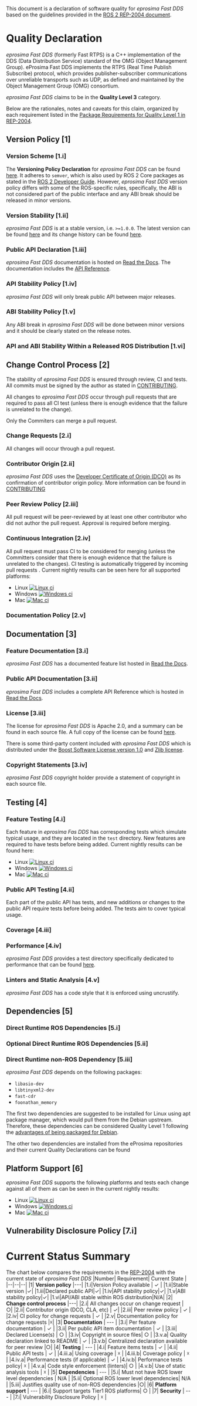 This document is a declaration of software quality for *eprosima Fast DDS* based on the guidelines provided in the [ROS 2 REP-2004 document](https://www.ros.org/reps/rep-2004.html).

Quality Declaration
=============================

*eprosima Fast DDS* (formerly Fast RTPS) is a C++ implementation of the DDS (Data Distribution Service) standard of the OMG (Object Management Group).
eProsima Fast DDS implements the RTPS (Real Time Publish Subscribe) protocol, which provides publisher-subscriber communications over unreliable transports such as UDP,
as defined and maintained by the Object Management Group (OMG) consortium.

*eprosima Fast DDS* claims to be in the **Quality Level 3** category.

Below are the rationales, notes and caveats for this claim, organized by each requirement listed in the [Package Requirements for Quality Level 1 in REP-2004](https://www.ros.org/reps/rep-2004.html#package-requirements).

## Version Policy [1]

### Version Scheme [1.i]

The **Versioning Policy Declaration** for *eprosima Fast DDS* can be found [here](VERSIONING.md).
It adheres to `semver`, which is also used by ROS 2 Core packages as stated in the [ROS 2 Developer Guide](https://index.ros.org/doc/ros2/Contributing/Developer-Guide/#versioning).
However, *eprosima Fast DDS* version policy differs with some of the ROS-specific rules, specifically, the ABI is not considered part of the public interface and any ABI break should be released in minor versions.

### Version Stability [1.ii]

*eprosima Fast DDS* is at a stable version, i.e. `>=1.0.0`.
The latest version can be found [here](https://github.com/eProsima/Fast-DDS/releases) and its change history can be found [here](versions.md).

### Public API Declaration [1.iii]

*eprosima Fast DDS* documentation is hosted on [Read the Docs](https://fast-dds.docs.eprosima.com). The documentation includes the [API Reference](https://fast-dds.docs.eprosima.com/en/latest/fastdds/api_reference/api_reference.html).

### API Stability Policy [1.iv]

*eprosima Fast DDS* will only break public API between major releases.

### ABI Stability Policy [1.v]

Any ABI break in *eprosima Fast DDS* will be done between minor versions and it should be clearly stated on the release notes.

### API and ABI Stability Within a Released ROS Distribution [1.vi]

[//]: # (TODO JLBuenoLopez-eProsima This specific point is so ROS related that maybe it does not make sense to keep in this Declaration. The external declaration for ROS will consider if we meet his specifications)

## Change Control Process [2]

The stability of *eprosima Fast DDS* is ensured through review, CI and tests.
All commits must be signed by the author as stated in [CONTRIBUTING](CONTRIBUTING.md).

All changes to *eprosima Fast DDS* occur through pull requests that are required to pass all CI test (unless there is enough evidence that the failure is unrelated to the change).

[//]: # (TODO JLBuenoLopez-eProsima I am not sure about the following statement)

Only the Commiters can merge a pull request.

### Change Requests [2.i]

All changes will occur through a pull request.

[//]: # (TODO JLBuenoLopez-eProsima ROS 2 developers have suggested to include a hotfix policy because there has been done over the *eprosima Fast DDS* history)

### Contributor Origin [2.ii]

*eprosima Fast DDS* uses the [Developer Certificate of Origin (DCO)](https://developercertificate.org/) as its confirmation of contributor origin policy. More information can be found in [CONTRIBUTING](Contributing.md)

### Peer Review Policy [2.iii]

All pull request will be peer-reviewed by at least one other contributor who did not author the pull request. Approval is required before merging.

### Continuous Integration [2.iv]

All pull request must pass CI to be considered for merging (unless the Committers consider that there is enough evidence that the failure is unrelated to the changes).
CI testing is automatically triggered by incoming pull requests .
Current nightly results can be seen here for all supported platforms:

* Linux [![Linux ci](http://jenkins.eprosima.com:8080/job/nightly_fastdds_sec_master_linux/badge/icon?subject=%20%20%20Linux%20CI%20)](http://jenkins.eprosima.com:8080/job/nightly_fastdds_sec_master_linux)
* Windows [![Windows ci](http://jenkins.eprosima.com:8080/job/nightly_fastdds_sec_master_windows/label=windows-secure,platform=x64,toolset=v141/badge/icon?subject=%20%20%20%20Windows%20CI%20)](http://jenkins.eprosima.com:8080/job/nightly_fastdds_sec_master_windows/label=windows-secure,platform=x64,toolset=v141)
* Mac [![Mac ci](http://jenkins.eprosima.com:8080/job/nightly_fastdds_sec_master_mac/badge/icon?subject=%20%20%20%20%20%20%20Mac%20CI%20)](http://jenkins.eprosima.com:8080/job/nightly_fastdds_sec_master_mac)

[//]: # (TODO JLBuenoLopez-eProsima ROS 2 is requiring to support all tier 1 platforms. Currently we are not supporting linux-aarch64_release)

[//]: # (TODO JLBuenoLopez-eProsima ROS 2 developers would want to know the specific OS information)

### Documentation Policy [2.v]

[//]: # (TODO JLBuenoLopez-eProsima Currently there is no Documentation Policy enforced in *eprosima Fast DDS* repository)

## Documentation [3]

### Feature Documentation [3.i]

*eprosima Fast DDS* has a documented feature list hosted in [Read the Docs](https://fast-dds.docs.eprosima.com/en/latest/fastdds/dds_layer/dds_layer.html#dds-layer).

### Public API Documentation [3.ii]

*eprosima Fast DDS* includes a complete API Reference which is hosted in [Read the Docs](https://fast-dds.docs.eprosima.com/en/latest/fastdds/api_reference/api_reference.html).

### License [3.iii]

The license for *eprosima Fast DDS* is Apache 2.0, and a summary can be found in each source file.
A full copy of the license can be found [here](LICENSE).

[//]: # (TODO JLBuenoLopez-eProsima As far as I know there is no linter automated test that ensures that each file has the license statement)

There is some third-party content included with *eprosima Fast DDS* which is distributed under the [Boost Software License version 1.0](http://www.boost.org/LICENSE_1_0.txt) and [Zlib license](https://github.com/leethomason/tinyxml2/blob/8c8293ba8969a46947606a93ff0cb5a083aab47a/readme.md#license).

### Copyright Statements [3.iv]

*eprosima Fast DDS* copyright holder provide a statement of copyright in each source file.

[//]: # (TODO JLBuenoLopez-eProsima As far as I know there is no linter automated test that ensures that each file has the copyright included)

## Testing [4]

### Feature Testing [4.i]

Each feature in *eprosima Fas DDS* has corresponding tests which simulate typical usage, and they are located in the `test` directory.
New features are required to have tests before being added.
Current nightly results can be found here:

* Linux [![Linux ci](http://jenkins.eprosima.com:8080/job/nightly_fastdds_sec_master_linux/badge/icon?subject=%20%20%20Linux%20CI%20)](http://jenkins.eprosima.com:8080/job/nightly_fastdds_sec_master_linux)
* Windows [![Windows ci](http://jenkins.eprosima.com:8080/job/nightly_fastdds_sec_master_windows/label=windows-secure,platform=x64,toolset=v141/badge/icon?subject=%20%20%20%20Windows%20CI%20)](http://jenkins.eprosima.com:8080/job/nightly_fastdds_sec_master_windows/label=windows-secure,platform=x64,toolset=v141)
* Mac [![Mac ci](http://jenkins.eprosima.com:8080/job/nightly_fastdds_sec_master_mac/badge/icon?subject=%20%20%20%20%20%20%20Mac%20CI%20)](http://jenkins.eprosima.com:8080/job/nightly_fastdds_sec_master_mac)

[//]: # (TODO JLBuenoLopez-eProsima ROS 2 is requiring to support all tier 1 platforms. Currently we are not supporting linux-aarch64_release)

[//]: # (TODO JLBuenoLopez-eProsima ROS 2 developers would want to know the specific OS information)

### Public API Testing [4.ii]

Each part of the public API has tests, and new additions or changes to the public API require tests before being added.
The tests aim to cover typical usage.

[//]: # (TODO JLBuenoLopez-eProsima I am unsure if the tests also cover corner cases.)

[//]: # (TODO JLBuenoLopez-eProsima As far as I know there is no coverage done to ensure a complete testing.)

### Coverage [4.iii]

[//]: # (TODO JLBuenoLopez-eProsima There seems to be no automatic code coverage analysis being made or anything related)

[//]: # (TODO JLBuenoLopez-eProsima There are 2 requirements concerning this point:
a. Must have code coverage tracking for the package.
b. Must have and enforce a code coverage policy for new changes)

### Performance [4.iv]

*eprosima Fast DDS* provides a test directory specifically dedicated to performance that can be found [here](test/performance).

[//]: # (TODO JLBuenoLopez-eProsima There is a second issue:
b. Must have a performance regression policy)

### Linters and Static Analysis [4.v]

*eprosima Fast DDS* has a code style that it is enforced using uncrustify.

[//]: # (TODO JLBuenoLopez-eProsima There is no linters nor automatic static analysis being done on the code developed.)

## Dependencies [5]

### Direct Runtime ROS Dependencies [5.i]

[//]: # (TODO JLBuenoLopez-eProsima This specific point is so ROS related that maybe it does not make sense to keep in this Declaration. The external declaration for ROS will consider if we meet his specifications)

### Optional Direct Runtime ROS Dependencies [5.ii]

[//]: # (TODO JLBuenoLopez-eProsima This specific point is so ROS related that maybe it does not make sense to keep in this Declaration. The external declaration for ROS will consider if we meet his specifications)

### Direct Runtime non-ROS Dependency [5.iii]

[//]: # (TODO JLBuenoLopez-eProsima I suggest renaming this part leaving non-ROS out of the title)

*eprosima Fast DDS* depends on the following packages:

- `libasio-dev`
- `libtinyxml2-dev`
- `fast-cdr`
- `foonathan_memory`

The first two dependencies are suggested to be installed for Linux using apt package manager, which would pull them from the Debian upstream.
Therefore, these dependencies can be considered Quality Level 1 following the [advantages of being packaged for Debian](https://wiki.debian.org/AdvantagesForUpstream).

The other two dependencies are installed from the eProsima repositories and their current Quality Declarations can be found

[//]: # (TODO JLBuenoLopez-eProsima Complete when the Quality Declarations are available)

## Platform Support [6]

*eprosima Fast DDS* supports the following platforms and tests each change against all of them as can be seen in the current nightly results:

* Linux [![Linux ci](http://jenkins.eprosima.com:8080/job/nightly_fastdds_sec_master_linux/badge/icon?subject=%20%20%20Linux%20CI%20)](http://jenkins.eprosima.com:8080/job/nightly_fastdds_sec_master_linux)
* Windows [![Windows ci](http://jenkins.eprosima.com:8080/job/nightly_fastdds_sec_master_windows/label=windows-secure,platform=x64,toolset=v141/badge/icon?subject=%20%20%20%20Windows%20CI%20)](http://jenkins.eprosima.com:8080/job/nightly_fastdds_sec_master_windows/label=windows-secure,platform=x64,toolset=v141)
* Mac [![Mac ci](http://jenkins.eprosima.com:8080/job/nightly_fastdds_sec_master_mac/badge/icon?subject=%20%20%20%20%20%20%20Mac%20CI%20)](http://jenkins.eprosima.com:8080/job/nightly_fastdds_sec_master_mac)

[//]: # (TODO JLBuenoLopez-eProsima ROS 2 is requiring to support all tier 1 platforms. Currently we are not supporting linux-aarch64_release)

[//]: # (TODO JLBuenoLopez-eProsima ROS 2 developers would want to know the specific OS information)

## Vulnerability Disclosure Policy [7.i]

[//]: # (TODO JLBuenoLopez-eProsima Currently we do not have any Vulnerability Disclosure Policy. A possible solution is to conform to the ROS 2 one.)

# Current Status Summary

The chart below compares the requirements in the [REP-2004](https://www.ros.org/reps/rep-2004.html#quality-level-comparison-chart) with the current state of *eprosima Fast DDS*
|Number| Requirement| Current State |
|--|--|--|
|1| **Version policy** |---|
|1.i|Version Policy available | ✓ |
|1.ii|Stable version |✓|
|1.iii|Declared public API|✓|
|1.iv|API stability policy|✓|
|1.v|ABI stability policy|✓|
|1.vi|API/ABI stable within ROS distribution|N/A|
|2| **Change control process** |---|
|2.i| All changes occur on change request | ○|
|2.ii| Contributor origin (DCO, CLA, etc) | ✓|
|2.iii| Peer review policy | ✓ |
|2.iv| CI policy for change requests | ✓ |
|2.v| Documentation policy for change requests |☓|
|3| **Documentation** | --- |
|3.i| Per feature documentation | ✓ |
|3.ii| Per public API item documentation | ✓ |
|3.iii| Declared License(s) | ○ |
|3.iv| Copyright in source files| ○ |
|3.v.a| Quality declaration linked to README | ✓ |
|3.v.b| Centralized declaration available for peer review |○|
|4| **Testing** | --- |
|4.i| Feature items tests | ✓ |
|4.ii| Public API tests | ✓ |
|4.iii.a| Using coverage | ☓ |
|4.iii.b| Coverage policy | ☓ |
|4.iv.a| Performance tests (if applicable) | ✓ |
|4.iv.b| Performance tests policy| ☓ |
|4.v.a| Code style enforcement (linters)| ○ |
|4.v.b| Use of static analysis tools | ☓ |
|5| **Dependencies** | --- |
|5.i| Must not have ROS lower level dependencies | N/A |
|5.ii| Optional ROS lower level dependencies| N/A |
|5.iii| Justifies quality use of non-ROS dependencies |○|
|6| **Platform support** | --- |
|6.i| Support targets Tier1 ROS platforms| ○ |
|7| **Security** | --- |
|7.i| Vulnerability Disclosure Policy | ☓ |

[//]: # (TODO JLBuenoLopez-eProsima I suggest removing from the chart those points exclusively related to ROS)